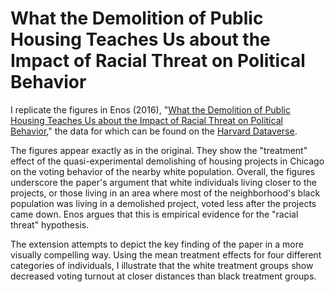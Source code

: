# What the Demolition of Public Housing Teaches Us about the Impact of Racial Threat on Political Behavior
I replicate the figures in Enos (2016), "[What the Demolition of Public Housing Teaches Us about the Impact of Racial Threat on Political Behavior](https://scholar.harvard.edu/files/renos/files/enoschicago.pdf)," the data for which can be found on the [Harvard Dataverse](https://dataverse.harvard.edu/dataset.xhtml?persistentId=doi:10.7910/DVN/26612).

The figures appear exactly as in the original. They show the "treatment" effect of the quasi-experimental demolishing of housing projects in Chicago on the voting behavior of the nearby white population. Overall, the figures underscore the paper's argument that white individuals living closer to the projects, or those living in an area where most of the neighborhood's black population was living in a demolished project, voted less after the projects came down. Enos argues that this is empirical evidence for the "racial threat" hypothesis.

The extension attempts to depict the key finding of the paper in a more visually compelling way. Using the mean treatment effects for four different categories of individuals, I illustrate that the white treatment groups show decreased voting turnout at closer distances than black treatment groups.
